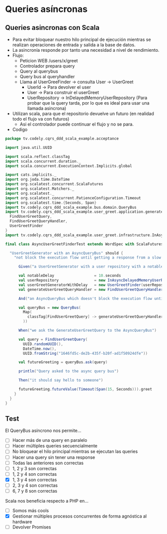 # Queries asíncronas

## Queries asincronas con Scala

* Para evitar bloquear nuestro hilo principal de ejecución mientras se realizan operaciones de entrada y salida a la base de datos. 
* La asincronía responde por tanto una necesidad a nivel de rendimiento.
* Flujo:
  * Peticion WEB /users/x/greet
  * Controlador prepara query
  * Query al querybus
  * Query bus al queryhandler
  * Llama al UserGreeFinder -> consulta User -> UserGreet
    * UserId -> Para devolver el user
    * User -> Para construir el userGreet
    * UserRepository -> InDelayedMemoryUserRepository (Para probar que la query tarda, por lo que es ideal para usar una llamada asincrona)
* Utilizan scala, para que el repositorio devuelve un futuro (en realidad todo el flujo va con futuros)
  * Asi el controlador puede continuar el flujo y no se para.
* Codigo

```scala
package tv.codely.cqrs_ddd_scala_example.acceptance

import java.util.UUID

import scala.reflect.classTag
import scala.concurrent.duration._
import scala.concurrent.ExecutionContext.Implicits.global

import cats.implicits._
import org.joda.time.DateTime
import org.scalatest.concurrent.ScalaFutures
import org.scalatest.Matchers._
import org.scalatest._
import org.scalatest.concurrent.PatienceConfiguration.Timeout
import org.scalatest.time.{Seconds, Span}
import tv.codely.cqrs_ddd_scala_example.bus.domain.QueryBus
import tv.codely.cqrs_ddd_scala_example.user_greet.application.generate.{
  FindUserGreetQuery,
  FindUserGreetQueryHandler,
  UserGreetFinder
}
import tv.codely.cqrs_ddd_scala_example.user_greet.infrastructure.InAsyncDelayedMemoryUserRepository

final class AsyncUserGreetFinderTest extends WordSpec with ScalaFutures with GivenWhenThen {

  "UserGreetGenerator with an AsyncQueryBus" should {
    "not block the execution flow until getting a response from a slow repository" in {

      Given("a UserGreetGenerator with a user repository with a notable delay")

      val notableDelay                  = 10.seconds
      val userRepository                = new InAsyncDelayedMemoryUserRepository(notableDelay)
      val userGreetGeneratorWithDelay   = new UserGreetFinder(userRepository)
      val generateUserGreetQueryHandler = new FindUserGreetQueryHandler(userGreetGeneratorWithDelay)

      And("an AsyncQueryBus which doesn't block the execution flow until getting a response")

      val queryBus = new QueryBus(
        Map(
          classTag[FindUserGreetQuery] -> generateUserGreetQueryHandler
        ))

      When("we ask the GenerateUserGreetQuery to the AsyncQueryBus")

      val query = FindUserGreetQuery(
        UUID.randomUUID(),
        DateTime.now(),
        UUID.fromString("1646fd5c-de2b-435f-b20f-ad1f50924dfe"))

      val futureGreeting = queryBus.ask(query)

      println("Query asked to the async query bus")

      Then("it should say hello to someone")

      futureGreeting.futureValue(Timeout(Span(15, Seconds))).greet
    }
  }
}
```

## Test

El QueryBus asíncrono nos permite…
- [ ] Hacer más de una query en paralelo
- [ ] Hacer múltiples queries secuencialmente
- [ ] No bloquear el hilo principal mientras se ejecutan las queries
- [ ] Hacer una query sin tener una response
- [ ] Todas las anteriores son correctas
- [ ] 1, 2 y 3 son correctas
- [ ] 1, 2 y 4 son correctas
- [x] 1, 3 y 4 son correctas
- [ ] 2, 3 y 4 son correctas
- [ ] 6, 7 y 8 son correctas

Scala nos beneficia respecto a PHP en…
- [ ] Somos más cools
- [x] Gestionar múltiples procesos concurrentes de forma agnóstica al hardware
- [ ] Devolver Promises
